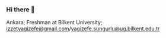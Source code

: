 ### Hi there 👋
Ankara;
Freshman at Bilkent University;
izzetyagizefe@gmail.com/yagizefe.sungurlu@ug.bilkent.edu.tr 
